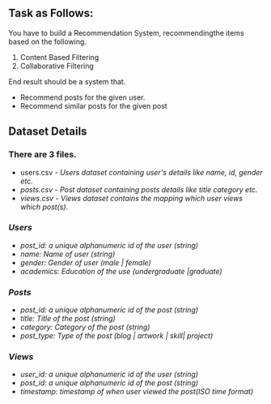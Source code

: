 ## Task as Follows:
You have to build a Recommendation System, recommendingthe items based on the following.
1. Content Based Filtering
2. Collaborative Filtering

End result should be a system that.
* Recommend posts for the given user.
* Recommend similar posts for the given post

## Dataset Details
### There are 3 files.
* users.csv - <i>Users dataset containing user's details like name, id, gender etc.
* posts.csv - <i>Post dataset containing posts details like title category etc.
* views.csv - <i>Views dataset contains the mapping which user views which post(s).


### Users
- post_id: a unique alphanumeric id of the user (string)
- name: Name of user (string)
- gender: Gender of user (male | female)
- academics:  Education of the use (undergraduate |graduate)

### Posts
- post_id: a unique alphanumeric id of the post (string)
- title: Title of the post (string)
- category: Category of the post (string)
- post_type: Type of the post (blog | artwork | skill| project)

### Views
- user_id: a unique alphanumeric id of the user (string)
- post_id: a unique alphanumeric id of the post (string)
- timestamp: timestamp of when user viewed the post(ISO time format)
